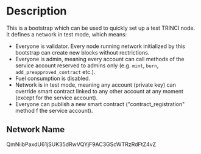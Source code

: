 # Description

This is a bootstrap which can be used to quickly set up a test TRINCI node. It defines a network in test mode, which means:

- Everyone is validator. Every node running network initialized by this bootstrap can create new blocks without rectrictions.
- Everyone is admin, meaning every account can call methods of the service account reserved to admins only (e.g. `mint`, `burn`, `add_preapproved_contract` etc.).
- Fuel consumption is disabled.
- Network is in test mode, meaning any account (private key) can override smart contract linked to any other account at any moment (except for the service account).
- Everyone can publish a new smart contract ("contract_registration" method f the service account).

## Network Name

QmNiibPaxdU61jSUK35dRwVQYjF9AC3GScWTRzRdFtZ4vZ